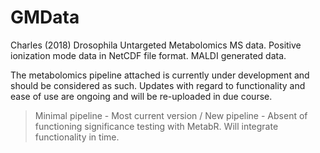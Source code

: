 # GMData
Charles (2018) Drosophila Untargeted Metabolomics MS data. Positive ionization mode data in NetCDF file format. MALDI generated data. 

The metabolomics pipeline attached is currently under development and should be considered as such. Updates with regard to functionality and ease of use are ongoing and will be re-uploaded in due course. 

> Minimal pipeline - Most current version /
> New pipeline - Absent of functioning significance testing with MetabR. Will integrate functionality in time. 
